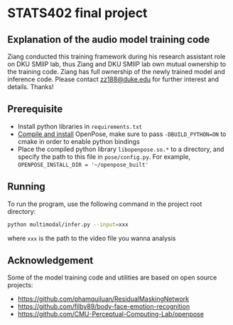 # STATS402 final project

## Explanation of the audio model training code

Ziang conducted this training framework during his research assistant role on DKU SMIIP lab, thus Ziang and DKU SMIIP
lab own mutual ownership to the training code. Ziang has full ownership of the newly trained model and inference code.
Please contact zz188@duke.edu for further interest and details. Thanks!

## Prerequisite

- Install python libraries in `requirements.txt`
- [Compile and install](https://cmu-perceptual-computing-lab.github.io/openpose/web/html/doc/md_doc_installation_0_index.html)
  OpenPose, make sure to pass `-DBUILD_PYTHON=ON` to cmake in order to enable python bindings
- Place the compiled python library `libopenpose.so.*` to a directory, and specify the path to this file
  in `pose/config.py`. For example, `OPENPOSE_INSTALL_DIR = '~/openpose_built'`

## Running

To run the program, use the following command in the project root directory:

```bash
python multimodal/infer.py --input=xxx
```

where `xxx` is the path to the video file you wanna analysis

## Acknowledgement

Some of the model training code and utilities are based on open source projects:

- https://github.com/phamquiluan/ResidualMaskingNetwork
- https://github.com/filby89/body-face-emotion-recognition
- https://github.com/CMU-Perceptual-Computing-Lab/openpose